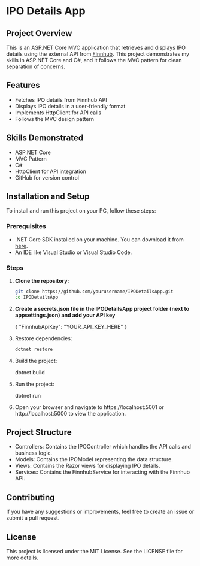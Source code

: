 # IPO Details App

## Project Overview

This is an ASP.NET Core MVC application that retrieves and displays IPO details using the external API from [Finnhub](https://finnhub.io/). This project demonstrates my skills in ASP.NET Core and C#, and it follows the MVC pattern for clean separation of concerns.

## Features

- Fetches IPO details from Finnhub API
- Displays IPO details in a user-friendly format
- Implements HttpClient for API calls
- Follows the MVC design pattern

## Skills Demonstrated

- ASP.NET Core
- MVC Pattern
- C#
- HttpClient for API integration
- GitHub for version control

## Installation and Setup

To install and run this project on your PC, follow these steps:

### Prerequisites

- .NET Core SDK installed on your machine. You can download it from [here](https://dotnet.microsoft.com/download).
- An IDE like Visual Studio or Visual Studio Code.

### Steps

1. **Clone the repository:**

   ```bash
   git clone https://github.com/yourusername/IPODetailsApp.git
   cd IPODetailsApp
2. **Create a secrets.json file in the IPODetailsApp project folder (next to appsettings.json) and add your API key**
    
    {
    "FinnhubApiKey": "YOUR_API_KEY_HERE"
    }
3. Restore dependencies:
 
   ```bash
   dotnet restore
4. Build the project:
    
   dotnet build
5. Run the project:

    dotnet run
6. Open your browser and navigate to https://localhost:5001 or http://localhost:5000 to view the application.


## Project Structure
- Controllers: Contains the IPOController which handles the API calls and business logic.
- Models: Contains the IPOModel representing the data structure.
- Views: Contains the Razor views for displaying IPO details.
- Services: Contains the FinnhubService for interacting with the Finnhub API.

## Contributing
If you have any suggestions or improvements, feel free to create an issue or submit a pull request.

## License
This project is licensed under the MIT License. See the LICENSE file for more details.
